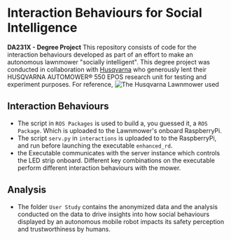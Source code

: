 # Interaction Behaviours for Social Intelligence
**DA231X - Degree Project**
This repository consists of code for the interaction behaviours developed as part of an effort to make an autonomous lawnmower "socially intelligent". This degree project was conducted in collaboration with [Husqvarna]([url](https://www.husqvarna.com/se/)) who generously lent their HUSQVARNA AUTOMOWER® 550 EPOS research unit for testing and experiment purposes. For reference, ![The Husqvarna Lawnmower used](https://www-static-nw.husqvarna.com/-/images/aprimo/husqvarna/robotic-mowers/photos/studio/jj-494694.webp?v=26bf646d148fd9b9&format=WEBP_LANDSCAPE_CONTAIN_XXL)


## Interaction Behaviours
- The script in `ROS Packages` is used to build a, you guessed it, a `ROS Package`. Which is uploaded to the Lawnmower's onboard RaspberryPi.
- The script `serv.py` in `interactions` is uploaded to to the RaspberryPi, and run before launching the executable `enhanced_rd`.
- the Executable communicates with the server instance which controls the LED strip onboard. Different key combinations on the executable perform different interaction behaviours with the mower.

## Analysis
- The folder `User Study` contains the anonymized data and the analysis conducted on the data to drive insights into how social behaviours displayed by an autonomous mobile robot impacts its safety perception and trustworthiness by humans.
